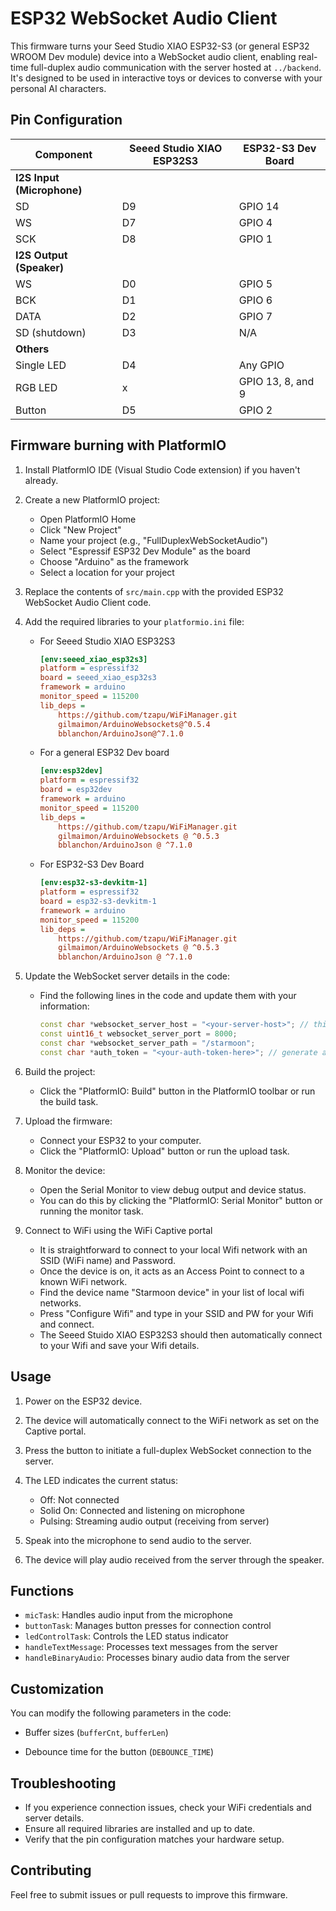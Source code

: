 # ESP32 WebSocket Audio Client

This firmware turns your Seed Studio XIAO ESP32-S3 (or general ESP32 WROOM Dev module) device into a WebSocket audio client, enabling real-time full-duplex audio communication with the server hosted at `../backend`. It's designed to be used in interactive toys or devices to converse with your personal AI characters.

## Pin Configuration

<!-- ### For Seeed Studio XIAO ESP32S3 -->

| **Component**              | **Seeed Studio XIAO ESP32S3** | **ESP32-S3 Dev Board** |
| -------------------------- | ----------------------------- | --------------------------- |
| **I2S Input (Microphone)** |                               |                             |
| SD                         | D9                            | GPIO 14                     |
| WS                         | D7                            | GPIO 4                      |
| SCK                        | D8                           | GPIO 1                     |
| **I2S Output (Speaker)**   |                               |                             |
| WS                         | D0                            | GPIO 5                     |
| BCK                        | D1                            | GPIO 6                     |
| DATA                       | D2                            | GPIO 7                     |
| SD (shutdown)              | D3                            | N/A                         |
| **Others**                 |                               |                             |
| Single LED                        | D4                            | Any GPIO
| RGB LED | x | GPIO 13, 8, and 9                      |
| Button                     | D5                            | GPIO 2                     |

<!-- 
          I2S Input (Microphone)

          -   SD: D9
          -   WS: D7
          -   SCK: GD8

          I2S Output (Speaker with amp MAX98357A)

          -   WS: D0
          -   BCK: D1
          -   DATA: D2
          -   SD: D3 (shutdown)

          Other

          -   LED: D4
          -   Button: D5

### For a general ESP32 dev board

          I2S Input (Microphone)

          -   SD: GPIO 13
          -   WS: GPIO 5
          -   SCK: GPIO 18

          I2S Output (Speaker)

          -   WS: GPIO 32
          -   BCK: GPIO 33
          -   DATA: GPIO 25

          Other

          -   LED: GPIO 2
          -   Button: GPIO 26 -->

## Firmware burning with PlatformIO

1. Install PlatformIO IDE (Visual Studio Code extension) if you haven't already.

2. Create a new PlatformIO project:

    - Open PlatformIO Home
    - Click "New Project"
    - Name your project (e.g., "FullDuplexWebSocketAudio")
    - Select "Espressif ESP32 Dev Module" as the board
    - Choose "Arduino" as the framework
    - Select a location for your project

3. Replace the contents of `src/main.cpp` with the provided ESP32 WebSocket Audio Client code.

4. Add the required libraries to your `platformio.ini` file:

   - For Seeed Studio XIAO ESP32S3

       ```ini
       [env:seeed_xiao_esp32s3]
       platform = espressif32
       board = seeed_xiao_esp32s3
       framework = arduino
       monitor_speed = 115200
       lib_deps =
           https://github.com/tzapu/WiFiManager.git
           gilmaimon/ArduinoWebsockets@^0.5.4
           bblanchon/ArduinoJson@^7.1.0
       ```

   - For a general ESP32 Dev board
       ```ini
       [env:esp32dev]
       platform = espressif32
       board = esp32dev
       framework = arduino
       monitor_speed = 115200
       lib_deps =
           https://github.com/tzapu/WiFiManager.git
           gilmaimon/ArduinoWebsockets @ ^0.5.3
           bblanchon/ArduinoJson @ ^7.1.0
       ```

    - For ESP32-S3 Dev Board
        ```ini
        [env:esp32-s3-devkitm-1]
        platform = espressif32
        board = esp32-s3-devkitm-1
        framework = arduino
        monitor_speed = 115200
        lib_deps =
            https://github.com/tzapu/WiFiManager.git
            gilmaimon/ArduinoWebsockets @ ^0.5.3
            bblanchon/ArduinoJson @ ^7.1.0
        ```

5. Update the WebSocket server details in the code:

    - Find the following lines in the code and update them with your information:
        ```cpp
        const char *websocket_server_host = "<your-server-host>"; // this is your WiFi I.P. Address
        const uint16_t websocket_server_port = 8000;
        const char *websocket_server_path = "/starmoon";
        const char *auth_token = "<your-auth-token-here>"; // generate auth-token in your starmoon web app in Settings
        ```

6. Build the project:

    - Click the "PlatformIO: Build" button in the PlatformIO toolbar or run the build task.

7. Upload the firmware:

    - Connect your ESP32 to your computer.
    - Click the "PlatformIO: Upload" button or run the upload task.

8. Monitor the device:

    - Open the Serial Monitor to view debug output and device status.
    - You can do this by clicking the "PlatformIO: Serial Monitor" button or running the monitor task.

9. Connect to WiFi using the WiFi Captive portal
    - It is straightforward to connect to your local Wifi network with an SSID (WiFi name) and Password.
    - Once the device is on, it acts as an Access Point to connect to a known WiFi network.
    - Find the device name "Starmoon device" in your list of local wifi networks.
    - Press "Configure Wifi" and type in your SSID and PW for your Wifi and connect.
    - The Seeed Stuido XIAO ESP32S3 should then automatically connect to your Wifi and save your Wifi details.

## Usage

1. Power on the ESP32 device.
2. The device will automatically connect to the WiFi network as set on the Captive portal.
3. Press the button to initiate a full-duplex WebSocket connection to the server.
4. The LED indicates the current status:

    - Off: Not connected
    - Solid On: Connected and listening on microphone
    - Pulsing: Streaming audio output (receiving from server)

5. Speak into the microphone to send audio to the server.
6. The device will play audio received from the server through the speaker.

<!-- ## Features -->

<!-- -   Real-time audio streaming using WebSocket
-   Full-duplex I2S audio input (microphone) and I2S audio output (speaker)
-   WiFi connectivity
-   LED status indicator -->
<!-- -   Button interrupt for connection management -->

<!-- ## Hardware Requirements

-   ESP32 development board
-   INMP441 MEMS microphone (I2S input)
-   MAX98357A amplifier (I2S output)
-   LED (for status indication)
-   Push button (for connection control)
-   USB Type-C or Micro USB power cable -->


## Functions

-   `micTask`: Handles audio input from the microphone
-   `buttonTask`: Manages button presses for connection control
-   `ledControlTask`: Controls the LED status indicator
-   `handleTextMessage`: Processes text messages from the server
-   `handleBinaryAudio`: Processes binary audio data from the server

## Customization

You can modify the following parameters in the code:

<!-- -   Audio sample rate (`SAMPLE_RATE`) -->
-   Buffer sizes (`bufferCnt`, `bufferLen`)
<!-- -   LED brightness levels (`MIN_BRIGHTNESS`, `MAX_BRIGHTNESS`) -->
-   Debounce time for the button (`DEBOUNCE_TIME`)

## Troubleshooting

-   If you experience connection issues, check your WiFi credentials and server details.
-   Ensure all required libraries are installed and up to date.
-   Verify that the pin configuration matches your hardware setup.

## Contributing

Feel free to submit issues or pull requests to improve this firmware.
